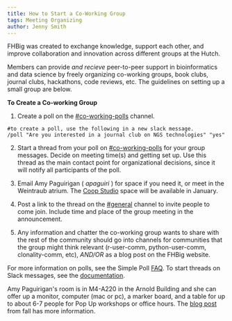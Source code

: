 ```yaml
---
title: How to Start a Co-Working Group
tags: Meeting Organizing
author: Jenny Smith
---
```


FHBig was created to exchange knowledge, support each other, and improve collaboration and innovation across different groups at the Hutch.

Members can  provide *and recieve* peer-to-peer support in bioinformatics and data science by freely organizing co-working groups, book clubs, journal clubs, hackathons, code reviews, etc. The guidelines on setting up a small group are below.

**To Create a Co-working Group**
1. Create a poll on the [#co-working-polls](https://fhbig.slack.com/messages/co-working-polls) channel.

```
#to create a poll, use the following in a new slack message.
/poll "Are you interested in a journal club on NGS technologies" "yes"
```

2. Start a thread from your poll on [#co-working-polls](https://fhbig.slack.com/messages/co-working-polls) for your group messages. Decide on meeting time(s) and getting set up. Use this thread as the main contact point for organizational decisions, since it will notify all participants of the poll.

3.  Email Amy Paguirigan ( *apaguiri* ) for space if you need it, or meet in the Weintraub atrium. The [Coop Studio](https://centernet.fredhutch.org/cn/u/bdsc.html) space will be available in January.

4.  Post a link to the thread on the [#general](https://fhbig.slack.com/messages/general)  channel to invite people to come join. Include time and place of the group meeting in the announcement.

5. Any information and chatter the co-working group wants to share with the rest of the community should go into channels for communities that the group might think relevant (r-user-comm, python-user-comm, clonality-comm, etc), *AND/OR* as a blog post on the FHBig website.


For more information on polls, see the Simple Poll [FAQ](https://simplepoll.rocks/faq/). To start threads on Slack messages, see the [documentation](https://get.slack.help/hc/en-us/articles/115000769927-Message-and-file-threads).

Amy Paguirigan's room is in M4-A220 in the Arnold Building and she can offer up a monitor, computer (mac or pc), a marker board, and a table for up to about 6-7 people for Pop Up workshops or office hours. The [blog post](https://fredhutch.github.io/FHBig/FallPopUps/) from fall has more information. 
